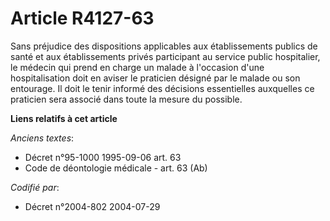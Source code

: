 # Article R4127-63

Sans préjudice des dispositions applicables aux établissements publics de santé et aux établissements privés participant au
service public hospitalier, le médecin qui prend en charge un malade à l'occasion d'une hospitalisation doit en aviser le
praticien désigné par le malade ou son entourage. Il doit le tenir informé des décisions essentielles auxquelles ce praticien
sera associé dans toute la mesure du possible.

**Liens relatifs à cet article**

_Anciens textes_:

  - Décret n°95-1000 1995-09-06 art. 63
  - Code de déontologie médicale - art. 63 (Ab)

_Codifié par_:

  - Décret n°2004-802 2004-07-29
